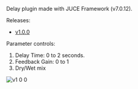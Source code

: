 Delay plugin made with JUCE Framework (v7.0.12).

Releases:
- [v1.0.0](https://github.com/anandprabhu95/DelayPlugin/releases/tag/v1.0.0)

Parameter controls:
1) Delay Time: 0 to 2 seconds.
2) Feedback Gain: 0 to 1
3) Dry/Wet mix


![v1 0 0](https://github.com/anandprabhu95/DelayPlugin/assets/93227915/5cb40995-b5bf-43d5-891b-48a8e65bf976)
